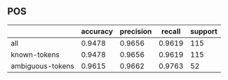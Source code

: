 
## POS

|                  | accuracy | precision | recall | support |
|------------------|----------|-----------|--------|---------|
| all              | 0.9478   | 0.9656    | 0.9619 | 115     |
| known-tokens     | 0.9478   | 0.9656    | 0.9619 | 115     |
| ambiguous-tokens | 0.9615   | 0.9662    | 0.9763 | 52      |

